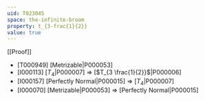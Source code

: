 ```yaml
---
uid: T023045
space: the-infinite-broom
property: t_{3-frac{1}{2}}
value: true
---
```

[[Proof]]

* [T000949] [Metrizable|P000053]
* [I000113] [$T_4$|P000007] => [$T_{3 \frac{1}{2}}$|P000006]
* [I000157] [Perfectly Normal|P000015] => [$T_4$|P000007]
* [I000070] [Metrizable|P000053] => [Perfectly Normal|P000015]

